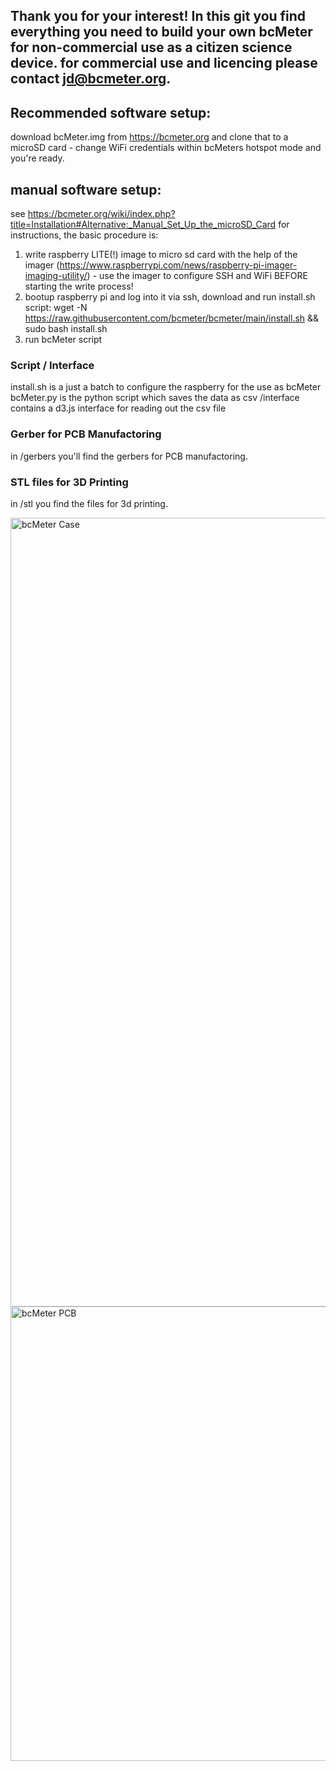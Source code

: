 ## Thank you for your interest! In this git you find everything you need to build your own bcMeter for non-commercial use as a citizen science device. for commercial use and licencing please contact jd@bcmeter.org.


## Recommended software setup:
download bcMeter.img from https://bcmeter.org and clone that to a microSD card - change WiFi credentials within bcMeters hotspot mode and you're ready. 

## manual software setup:

see https://bcmeter.org/wiki/index.php?title=Installation#Alternative:_Manual_Set_Up_the_microSD_Card for instructions, the basic procedure is:

1. write raspberry LITE(!) image to micro sd card with the help of the imager (https://www.raspberrypi.com/news/raspberry-pi-imager-imaging-utility/) - use the imager to configure SSH and WiFi BEFORE starting the write process!
2. bootup raspberry pi and log into it via ssh, download and run install.sh script: 
wget -N https://raw.githubusercontent.com/bcmeter/bcmeter/main/install.sh && sudo bash install.sh
3. run bcMeter script 


### Script / Interface

install.sh is a just a batch to configure the raspberry for the use as bcMeter
bcMeter.py is the python script which saves the data as csv
/interface contains a d3.js interface for reading out the csv file



### Gerber for PCB Manufactoring

in /gerbers you'll find the gerbers for PCB manufactoring. 

### STL files for 3D Printing

in /stl you find the files for 3d printing.

<img width="1262" alt="bcMeter Case" src="https://github.com/user-attachments/assets/bf449e31-68db-4520-b9f1-a79e06f4dfc9">

<img width="727" alt="bcMeter PCB" src="https://github.com/user-attachments/assets/45c14f67-6e12-4911-a5a2-e74020c84deb">
